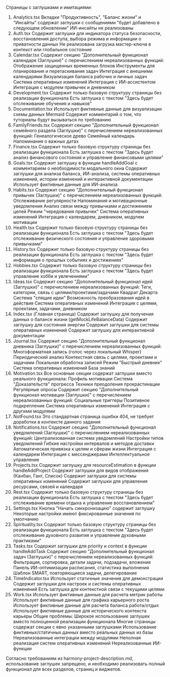 Страницы с заглушками и имитациями:
1. Analytics.tsx
Вкладки "Продуктивность", "Баланс жизни" и "Инсайты" содержат заглушки с сообщениями "будет добавлено в следующем обновлении"
ИИ-инсайты не реализованы
2. Auth.tsx
Содержит заглушки для индикатора статуса безопасности, восстановления доступа, выбора режима и информации о приватности данных
Не реализована загрузка мастер-ключа в контекст или глобальное состояние
3. Calendar.tsx
Содержит секцию "Дополнительный функционал календаря (Заглушки)" с перечислением нереализованных функций:
Отображение защищенных временных блоков
Инструменты для планирования и перетаскивания задач
Интеграция с внешними календарями
Визуализация баланса рабочих и личных задач
Система оперативных изменений
Интеграция с ИИ-ассистентом
Интеграция с модулем привычек и дневником
4. Development.tsx
Содержит только базовую структуру страницы без реализации функционала
Есть заглушка с текстом "Здесь будет отслеживание обучения и навыков"
5. Documentation.tsx
Использует фиктивные данные для визуализации схемы данных Mermaid
Содержит комментарий о том, что туториалы будут вызываться по требованию
6. FamilyFriends.tsx
Содержит секцию "Дополнительный функционал семейного раздела (Заглушки)" с перечислением нереализованных функций:
Генеалогическое древо
Семейный календарь
Напоминания о важных датах
7. Finance.tsx
Содержит только базовую структуру страницы без реализации функционала
Есть заглушка с текстом "Здесь будет анализ финансового состояния и управление финансовыми целями"
8. Goals.tsx
Содержит заглушку в функции handleAddGoal с комментарием о необходимости модального окна
Содержит заглушки для анализа баланса, ИИ-анализа, системы оперативных изменений, истории изменений и интерактивной документации
Использует фиктивные данные для ИИ-анализа
9. Habits.tsx
Содержит секцию "Дополнительный функционал привычек (Заглушки)" с перечислением нереализованных функций:
Отслеживание регулярности
Напоминания и мотивационные уведомления
Анализ связи между привычками и достижением целей
Режим "чередования привычек"
Система оперативных изменений
Интеграция с календарем, дневником, модулем мотивации
10. Health.tsx
Содержит только базовую структуру страницы без реализации функционала
Есть заглушка с текстом "Здесь будет отслеживание физического состояния и управление здоровыми привычками"
11. History.tsx
Содержит только базовую структуру страницы без реализации функционала
Есть заглушка с текстом "Здесь будет информация о прошлых событиях и достижениях"
12. Hobbies.tsx
Содержит только базовую структуру страницы без реализации функционала
Есть заглушка с текстом "Здесь будет управление хобби и увлечениями"
13. Ideas.tsx
Содержит секцию "Дополнительный функционал идей (Заглушки)" с перечислением нереализованных функций:
Теги, категории, связь с целями/проектами/задачами
Квадрат Декарта
Система "спящие идеи"
Возможность преобразования идей в действия
Система оперативных изменений
Интеграция с целями, проектами, задачами, дневником
14. Index.tsx (Главная страница)
Содержит заглушку для получения данных о балансе жизни (getMockLifeBalanceData)
Содержит заглушку для состояния энергии
Содержит заглушки для системы оперативных изменений
Содержит заглушку для интерактивной документации
15. Journal.tsx
Содержит секцию "Дополнительный функционал дневника (Заглушки)" с перечислением нереализованных функций:
Многоформатная запись (голос через локальный Whisper)
Периодический анализ
Контекстная связь с целями, проектами и задачами
Локальная обработка записей
Режим "Быстрый дневник"
Система оперативных изменений
База знаний
16. Motivation.tsx
Все основные секции содержат заглушки вместо реального функционала:
Профиль мотивации
Система "Доказательств" прогресса
Техники преодоления прокрастинации
Регулярные опросы
Содержит секцию "Дополнительный функционал мотивации (Заглушки)" с перечислением нереализованных функций:
Социальные триггеры
Позитивное подкрепление
Система оперативных изменений
Интеграция с другими модулями
17. NotFound.tsx
Это стандартная страница ошибки 404, не требует доработки в контексте данного задания
18. Notifications.tsx
Содержит секцию "Дополнительный функционал уведомлений (Заглушки)" с перечислением нереализованных функций:
Централизованная система уведомлений
Настройки типов уведомлений
Гибкие настройки интервалов и методов доставки
Автоматическая привязка к целям и сферам жизни
Интеграция с календарем
Интеграция с мессенджерами
Интеллектуальное управление
19. Projects.tsx
Содержит заглушку для resourceEstimation в функции handleAddProject
Содержит заглушки для видов отображения (Канбан, Гант, Список)
Содержит заглушки для системы оперативных изменений
Содержит заглушки для управления ресурсами, связей и календаря
20. Rest.tsx
Содержит только базовую структуру страницы без реализации функционала
Есть заглушка с текстом "Здесь будет отслеживание времени отдыха и управление восстановлением"
21. Settings.tsx
Кнопка "Начать синхронизацию" содержит заглушку
Некоторые настройки имеют фиксированные значения по умолчанию
22. Spirituality.tsx
Содержит только базовую структуру страницы без реализации функционала
Есть заглушка с текстом "Здесь будет отслеживание духовного развития и управление духовными практиками"
23. Tasks.tsx
Содержит заглушки для priority и context в функции handleAddTask
Содержит секцию "Дополнительный функционал задач (Заглушки)" с перечислением нереализованных функций:
Фильтрация, сортировка, детали задачи, подзадачи, вложения
Панель ИИ-оптимизации расписания, статистика выполнения
Шаблон SMART, повторяющиеся задачи, делегирование
24. TimeIndicator.tsx
Использует статичные значения для демонстрации
Содержит заглушки для настроек и системы оперативных изменений
Есть заглушка для контекстной связи с текущими целями
25. Work.tsx
Использует фиктивные данные для расчета метрик работы
Использует фиктивные данные для графика карьерного роста
Использует фиктивные данные для расчета баланса работа/отдых
Использует фиктивные данные для исторического контекста карьеры
Общие проблемы:
Широкое использование заглушек вместо полноценной реализации функционала
Многие страницы содержат секции с явно указанными заглушками
Использование фиктивных/статичных данных вместо реальных данных из базы
Нереализованные интеграции между модулями
Неполная реализация систем оперативных изменений
Нереализованные ИИ-функции

Согласно требованиям из harmony-project-description.md, использование заглушек запрещено, и необходимо реализовать полный функционал для всех разделов, страниц и виджетов.